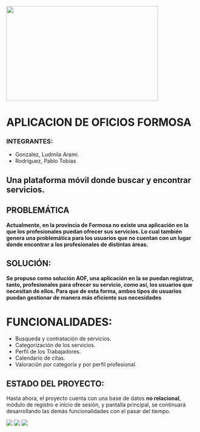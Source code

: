 **<img src="./img/ISOTIPO-CON-LOGOTIPO.png" width="400" height="250">**
# APLICACION DE OFICIOS FORMOSA
### INTEGRANTES:
- Gonzalez, Ludmila Arami.
- Rodriguez, Pablo Tobias
## Una plataforma móvil donde buscar y encontrar servicios.

## PROBLEMÁTICA

**Actualmente, en la provincia de Formosa no existe una aplicación en la que los profesionales puedan ofrecer sus servicios. Lo cual también genera una problemática para los usuarios que no cuentan con un lugar donde encontrar a los profesionales de distintas áreas.**

## SOLUCIÓN: 
**Se propuso como solución AOF, una aplicación en la se puedan registrar, tanto, profesionales para ofrecer su servicio, como así, los usuarios que necesitan de ellos. Para que de esta forma, ambos tipos de usuarios puedan gestionar de manera más eficiente sus necesidades**

# FUNCIONALIDADES:
- Busqueda y contratación de servicios.
- Categorización de los servicios.
- Perfil de los Trabajadores.
- Calendario de citas.
- Valoración por categoría y por perfil profesional.

## ESTADO DEL PROYECTO:
Hasta ahora, el proyecto cuenta con una base de datos **no relacional**, módulo de registro e inicio de sesión, y pantalla principal, se continuará desarrollando las demás funcionalidades con el pasar del tiempo.

**<img src="./img/WhatsApp Image 2023-09-18 at 10.16.01 AM.jpeg">**
**<img src="./img/WhatsApp Image 2023-09-18 at 10.16.01 AM (1).jpeg">**
**<img src="./img/WhatsApp Image 2023-09-18 at 10.16.02 AM.jpeg">**


